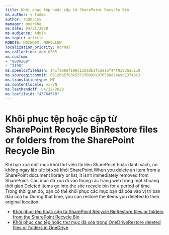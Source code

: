 ```yaml
---
title: Khôi phục tệp hoặc cặp từ SharePoint Recycle Bin
ms.author: v-todmc
author: todmccoy
manager: mnirkhe
ms.date: 04/21/2020
ms.audience: Admin
ms.topic: article
ROBOTS: NOINDEX, NOFOLLOW
localization_priority: Normal
ms.collection: Adm_O365
ms.custom:
- "9000209"
- "3195"
ms.openlocfilehash: 141fa89af198c15badb1fcaea5f44f0383aa5119
ms.sourcegitcommit: 631cbb5f03e5371f0995e976536d24e9d13746c3
ms.translationtype: MT
ms.contentlocale: vi-VN
ms.lasthandoff: 04/22/2020
ms.locfileid: "43764570"
---
```

# <a name="restore-files-or-folders-from-the-sharepoint-recycle-bin"></a><span data-ttu-id="ba8cb-102">Khôi phục tệp hoặc cặp từ SharePoint Recycle Bin</span><span class="sxs-lookup"><span data-stu-id="ba8cb-102">Restore files or folders from the SharePoint Recycle Bin</span></span> 

<span data-ttu-id="ba8cb-103">Khi bạn xoá một mục khỏi thư viện tài liệu SharePoint hoặc danh sách, nó không ngay lập tức bị xoá khỏi SharePoint.</span><span class="sxs-lookup"><span data-stu-id="ba8cb-103">When you delete an item from a SharePoint document library or list, it isn’t immediately removed from SharePoint.</span></span> <span data-ttu-id="ba8cb-104">Các mục đã xóa đi vào thùng rác trang web trong một khoảng thời gian.</span><span class="sxs-lookup"><span data-stu-id="ba8cb-104">Deleted items go into the site recycle bin for a period of time.</span></span> <span data-ttu-id="ba8cb-105">Trong thời gian đó, bạn có thể khôi phục các mục bạn đã xóa vào vị trí ban đầu của họ.</span><span class="sxs-lookup"><span data-stu-id="ba8cb-105">During that time, you can restore the items you deleted to their original location.</span></span>

- [<span data-ttu-id="ba8cb-106">Khôi phục tệp hoặc cặp từ SharePoint Recycle Bin</span><span class="sxs-lookup"><span data-stu-id="ba8cb-106">Restore files or folders from the SharePoint Recycle Bin</span></span>](https://support.office.com/article/Restore-items-in-the-Recycle-Bin-of-a-SharePoint-site-6df466b6-55f2-4898-8d6e-c0dff851a0be)
- [<span data-ttu-id="ba8cb-107">Khôi phục các tệp hoặc thư mục đã xóa trong OneDrive</span><span class="sxs-lookup"><span data-stu-id="ba8cb-107">Restore deleted files or folders in OneDrive</span></span>](https://support.office.com/article/restore-deleted-files-or-folders-in-onedrive-949ada80-0026-4db3-a953-c99083e6a84f)
